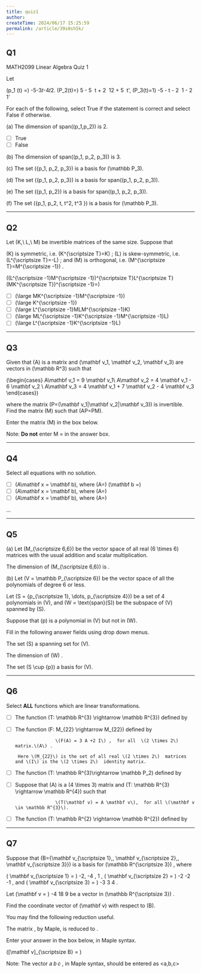 ```yaml
---
title: quiz1
author:
createTime: 2024/06/17 15:25:59
permalink: /article/39s0sh5k/
---
```

## Q1

MATH2099 Linear Algebra Quiz 1

Let

\(p_1 (t) =\) -5-3&InvisibleTimes;𝑡-4&InvisibleTimes;𝑡2.
\(P_2(t)=) 5 - 5 &InvisibleTimes; t + 2 &InvisibleTimes; 12 + 5 &InvisibleTimes; t',
\(P_3(t)=1) -5 - t - 2 &InvisibleTimes; 1 - 2 &InvisibleTimes; 1'

For each of the following, select True if the statement is correct and select False if otherwise.

(a) The dimension of span\((p_1,p_2)\) is 2.
- [ ] True
- [ ] False

(b) The dimension of span\((p_1, p_2, p_3)\) is 3.  

(c) The set \(\{p_1, p_2, p_3\}\)  is a basis for \(\mathbb P_3\).  

(d) The set \(\{p_1, p_2, p_3\}\)  is a basis for span\((p_1, p_2, p_3)\).  

(e) The set \(\{p_1, p_2\}\)  is a basis for span\((p_1, p_2, p_3)\).  

(f) The set \(\{p_1, p_2, t, t^2, t^3 \}\) is a basis for \(\mathbb P_3\).  

---

## Q2

Let  \(K,\ L,\ M\) be invertible matrices of the same size. Suppose that

\(K\)  is symmetric, i.e. \(K^{\scriptsize T}=K\) ;
\(L\)  is skew-symmetric, i.e. \(L^{\scriptsize T}=-L\) ; and
\(M\)  is orthogonal, i.e. \(M^{\scriptsize T}=M^{\scriptsize -1}\) .

\((L^{\scriptsize -1}M^{\scriptsize -1})^{\scriptsize T}L^{\scriptsize T}(MK^{\scriptsize T})^{\scriptsize -1}=\)

- [ ] \(\large MK^{\scriptsize -1}M^{\scriptsize -1}\)
- [ ] \(\large K^{\scriptsize -1}\)
- [ ] \(\large L^{\scriptsize -1}MLM^{\scriptsize -1}K\)
- [ ] \(\large ML^{\scriptsize -1}K^{\scriptsize -1}M^{\scriptsize -1}L\)
- [ ] \(\large L^{\scriptsize -1}K^{\scriptsize -1}L\)

---

## Q3

Given that \(A\) is a  matrix and \(\mathbf v_1, \mathbf v_2, \mathbf v_3\) are vectors in \(\mathbb R^3\) such that

\(\begin{cases} A\mathbf v_1 = 9 \mathbf v_1\\ A\mathbf v_2 = 4 \mathbf v_1 - 6 \mathbf v_2 \\ A\mathbf v_3 = 4 \mathbf v_1 + 7 \mathbf v_2 - 4 \mathbf v_3 \end{cases}\) 

where the matrix \(P=(\mathbf v_1|\mathbf v_2|\mathbf v_3)\) is invertible. Find the matrix \(M\) such that \(AP=PM\).

Enter the matrix \(M\) in the box below.

Note: **Do not** enter M = in the answer box.

---

## Q4

Select all equations with no solution.

- [ ] \(A\mathbf x = \mathbf b\), where  \(A=\)   \(\mathbf b =\)
- [ ] \(A\mathbf x = \mathbf b\), where  \(A=\)
- [ ] \(A\mathbf x = \mathbf b\), where  \(A=\)

...

---

## Q5

(a) Let \(M_{\scriptsize 6,6}\) be the vector space of all real \(6 \times 6\)  matrices with the usual addition and scalar multiplication.

The dimension of \(M_{\scriptsize 6,6}\) is  .


(b) Let  \(V = \mathbb P_{\scriptsize 6}\) be the vector space of all the polynomials of degree 6 or less.

Let \(S = \{p_{\scriptsize 1}, \dots, p_{\scriptsize 4}\}\) be a set of 4 polynomials in \(V\), and \(W = \text{span}(S)\) be the subspace of \(V\) spanned by \(S\).

Suppose that \(p\) is a polynomial in \(V\) but not in \(W\).

Fill in the following answer fields using drop down menus.

The set \(S\)     a spanning set for \(V\).

The dimension of \(W\)    .

The set  \(S \cup \{p\}\)       a basis for \(V\).

---

## Q6

Select **ALL** functions which are linear transformations.

- [ ] The function \(T: \mathbb R^{3} \rightarrow \mathbb R^{3}\) defined by

- [ ]  The function \(F: M_{22} \rightarrow M_{22}\)  defined by

                      \(F(A) = 3 A +2 I\) ,  for all  \(2 \times 2\)  matrix.\(A\) .

        Here \(M_{22}\) is the set of all real \(2 \times 2\)  matrices and \(I\) is the \(2 \times 2\)  identity matrix.

- [ ]  The function \(T: \mathbb R^{3}\rightarrow \mathbb P_2\)  defined by

- [ ] Suppose that \(A\) is a \(4 \times 3\) matrix and \(T: \mathbb R^{3} \rightarrow \mathbb R^{4}\) such that

                     \(T(\mathbf v) = A \mathbf v\),  for all \(\mathbf v \in \mathbb R^{3}\).

- [ ] The function \(T: \mathbb R^{2} \rightarrow \mathbb R^{2}\) defined by

---

## Q7

Suppose that \(B=\{\mathbf v_{\scriptsize 1},\, \mathbf v_{\scriptsize 2},\, \mathbf v_{\scriptsize 3}\}\) is a basis for \(\mathbb R^{\scriptsize 3}\) , where

\( \mathbf v_{\scriptsize 1} = \) -2, -4 , 1 , \( \mathbf v_{\scriptsize 2} = \) -2 -2 -1  , and  \( \mathbf v_{\scriptsize 3} = \) -3 3 4 .

Let \(\mathbf v = \) -4 18 9 be a vector in \(\mathbb R^{\scriptsize 3}\) .

Find the coordinate vector of \(\mathbf v\) with respect to \(B\).

You may find the following reduction useful.

The matrix   , by Maple, is reduced to  .

Enter your answer in the box below, in Maple syntax.

\([\mathbf v]_{\scriptsize B} = \)

Note: The vector 
𝑎
𝑏
𝑐
, in Maple syntax, should be entered as   <a,b,c>  